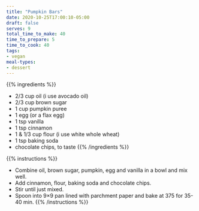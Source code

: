 ```yaml
---
title: "Pumpkin Bars"
date: 2020-10-25T17:00:10-05:00
draft: false
serves: 9
total_time_to_make: 40
time_to_prepare: 5
time_to_cook: 40
tags:
- vegan
meal-types:
- dessert
---
```


{{% ingredients %}}
- 2/3 cup oil (i use avocado oil)
- 2/3 cup brown sugar
- 1 cup pumpkin puree
- 1 egg (or a flax egg)
- 1 tsp vanilla
- 1 tsp cinnamon
- 1 & 1/3 cup flour (i use white whole wheat)
- 1 tsp baking soda
- chocolate chips, to taste
{{% /ingredients %}}

{{% instructions %}}
- Combine oil, brown sugar, pumpkin, egg and vanilla in a bowl and mix well.
- Add cinnamon, flour, baking soda and chocolate chips.
- Stir until just mixed.
- Spoon into 9×9 pan lined with parchment paper and bake at 375 for 35-40 min.
{{% /instructions %}}
